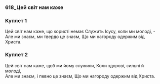 ### 618_Цей світ нам каже
### Куплет 1
Цей світ нам каже, що користі немає Служить Ісусу, коли ми молоді, - <br/>Але ми знаєм, ми твердо це знаєм, Що ми нагороду одержим від Христа.
### Куплет 2
Цей світ нам каже, щоб ми йому служили, Коли здорові, сильні й молоді,<br/>Але ми знаєм, і певно це знаєм, Що ми нагороду одержим від Христа.
